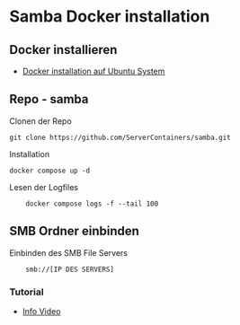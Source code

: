 # Samba Docker installation

## Docker installieren
+ [Docker installation auf Ubuntu System](https://github.com/guggenbergerME/linux_codes/tree/main/Einrichten%20%26%20Programme/docker/Installieren)


## Repo - samba 

Clonen der Repo

    git clone https://github.com/ServerContainers/samba.git

Installation

    docker compose up -d

Lesen der Logfiles

        docker compose logs -f --tail 100

## SMB Ordner einbinden

Einbinden des SMB File Servers

        smb://[IP DES SERVERS]


### Tutorial
+ [Info Video](https://www.youtube.com/watch?v=8ByeVA5GCZY)
